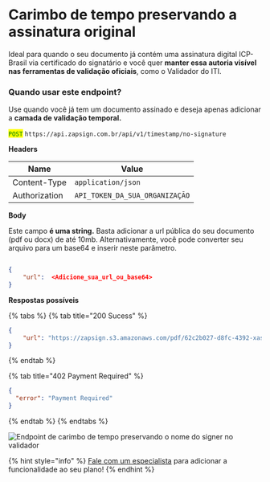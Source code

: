 # Carimbo de tempo preservando a assinatura original

Ideal para quando o seu documento já contém uma assinatura digital ICP-Brasil via certificado do signatário e você quer **manter essa autoria visível nas ferramentas de validação oficiais**, como o Validador do ITI.

### Quando usar este endpoint?

Use quando você já tem um documento assinado e deseja apenas adicionar a **camada de validação temporal.**

<mark style="color:green;">`POST`</mark> `https://api.zapsign.com.br/api/v1/timestamp/no-signature`

**Headers**

| Name          | Value                          |
| ------------- | ------------------------------ |
| Content-Type  | `application/json`             |
| Authorization | `API_TOKEN_DA_SUA_ORGANIZAÇÃO` |

**Body**

Este campo **é uma string.** Basta adicionar a url pública do seu documento (pdf ou docx) de até 10mb. Alternativamente, você pode converter seu arquivo para um base64 e inserir neste parâmetro.&#x20;

```json

{
    "url":  <Adicione_sua_url_ou_base64>
}

```

**Respostas possíveis**

{% tabs %}
{% tab title="200 Sucess" %}
```json
{
    "url": "https://zapsign.s3.amazonaws.com/pdf/62c2b027-d8fc-4392-xas75-f3c46c3cfc7a/d33336-4182-8c8b-ded5287e4c0f.pdf"
}
```
{% endtab %}

{% tab title="402 Payment Required" %}
```json
{
  "error": "Payment Required"
}
```
{% endtab %}
{% endtabs %}

![Endpoint de carimbo de tempo preservando o nome do signer no validador](https://github.com/AmandaAmani/documenta-ocurso/blob/main/timestamp%20no%20signature.gif?raw=true)

{% hint style="info" %}
[Fale com um especialista](https://api.whatsapp.com/send?phone=551140401991\&text=Ol%C3%A1,%20sou%20amanda@zapsign.com.br%20e%20gostaria%20de%20falar%20com%20vendas%20para%20comprar%20Carimbo%20de%20tempo) para adicionar a funcionalidade ao seu plano!
{% endhint %}
